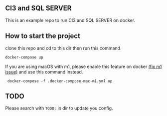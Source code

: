 ## CI3 and SQL SERVER

This is an example repo to run CI3 and SQL SERVER on docker.

## How to start the project

clone this repo and cd to this dir then run this command.

```
docker-compose up
```

If you are using macOS with m1, please enable this feature on docker [(fix m1 issue)](https://github.com/microsoft/mssql-docker/issues/668#issuecomment-1532668362) and use this command instead.

```
 docker-compose -f .docker-compose-mac-m1.yml up
 ```

## TODO

Please search with `TODO:` in dir to update you config.

